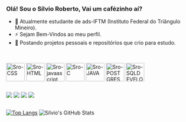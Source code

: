 ### Olá! Sou o Sílvio Roberto, Vai um cafézinho aí?

- 🤞  Atualmente estudante de ads-IFTM (Instituto Federal do Triângulo Mineiro).
- ⚡ Sejam Bem-Vindos ao meu perfil.
- 🎈 Postando projetos pessoais e repositórios que crio para estudo.

##
<div style="display: inline_block"><br>
  <img align="center" alt="Sro-CSS" height="50" width="50" src="https://cdn.jsdelivr.net/gh/devicons/devicon/icons/css3/css3-original.svg">
  <img align="center" alt="Sro-HTML" height="50" width="50" src="https://cdn.jsdelivr.net/gh/devicons/devicon/icons/html5/html5-original.svg">
  <img align="center" alt="Sro-javaascript" height="50" width="50" src="https://cdn.jsdelivr.net/gh/devicons/devicon/icons/javascript/javascript-original.svg">
  <img align="center" alt="Sro-C" height="50" width="50" src="https://cdn.jsdelivr.net/gh/devicons/devicon/icons/c++/c++-original.svg">
  <img align="center" alt="Sro-JAVA" height="50" width="50" src="https://cdn.jsdelivr.net/gh/devicons/devicon/icons/java/java-original.svg">
  <img align="center" alt="Sro-POSTGRESQL" height="50" width="50" src="https://cdn.jsdelivr.net/gh/devicons/devicon/icons/postgresql/postgresql-original.svg">
  <img align="center" alt="Sro-SQLDEVELOPER" height="50" width="50" src="https://cdn.jsdelivr.net/gh/devicons/devicon/icons/sqldeveloper/sqldeveloper-original.svg">
</div>
  
##
<div>
   <a href="https://www.instagram.com/s_robertocs/" target="_blank"><img src="https://img.shields.io/badge/-Instagram-%23E4405F?style=for-the-badge&logo=instagram&logoColor=white" target="_blank"></a>
   <a href="https://api.whatsapp.com/send?phone=5534996343432&text=%F0%9F%91%8C" target="_blank"><img src="https://img.shields.io/badge/WhatsApp-25D366?style=for-the-badge&logo=whatsapp&logoColor=white" target="_blank"></a>
   <a href = "mailto:sousasilvio441@gmail.com"><img src="https://img.shields.io/badge/-Gmail-%23333?style=for-the-badge&logo=gmail&logoColor=white" target="_blank"></a>
   <a href="https://www.linkedin.com/in/s%C3%ADlvio-roberto-da-cruz-e-sousa-087209243/" target="_blank"><img src="https://img.shields.io/badge/-LinkedIn-%230077B5?style=for-the-badge&logo=linkedin&logoColor=white" target="_blank"></a>
</div>

##

[![Top Langs](https://github-readme-stats.vercel.app/api/top-langs/?username=Srobertocs&layout=compact&theme=dark)](https://github.com/Srobertocs)
![Silvio's GitHub Stats](https://github-readme-stats.vercel.app/api?username=Srobertocs&show_icons=true&theme=dark)
